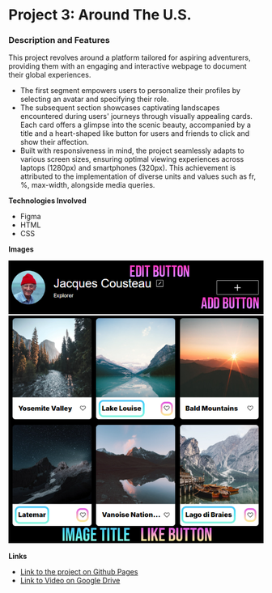 # Project 3: Around The U.S.

### Description and Features

This project revolves around a platform tailored for aspiring adventurers, providing them with an engaging and interactive webpage to document their global experiences.

- The first segment empowers users to personalize their profiles by selecting an avatar and specifying their role.
- The subsequent section showcases captivating landscapes encountered during users' journeys through visually appealing cards. Each card offers a glimpse into the scenic beauty, accompanied by a title and a heart-shaped like button for users and friends to click and show their affection.
- Built with responsiveness in mind, the project seamlessly adapts to various screen sizes, ensuring optimal viewing experiences across laptops (1280px) and smartphones (320px). This achievement is attributed to the implementation of diverse units and values such as fr, %, max-width, alongside media queries.

**Technologies Involved**

- Figma
- HTML
- CSS

**Images**

![Profile](src/images/screenshot1.png)
![Cards](src/images/screenshot2.png)

**Links**

- [Link to the project on Github Pages](https://alexanderjmurphy92.github.io/se_project_aroundtheus/)
- [Link to Video on Google Drive](https://drive.google.com/file/d/1EQP8-xOiOgtikbkOwN5_oRJZQTrDmd8h/view?usp=drive_link)

